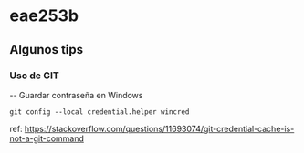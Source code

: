 # eae253b

## Algunos tips
### Uso de GIT

-- Guardar contraseña en Windows

	git config --local credential.helper wincred

ref: https://stackoverflow.com/questions/11693074/git-credential-cache-is-not-a-git-command